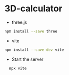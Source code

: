 
# 3D-calculator







- three.js
```bash
npm install --save three
```

- vite
```bash
npm install --save-dev vite
```


- Start the server


```bash
  npx vite

```

